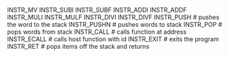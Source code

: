   INSTR_MV    <wloc> <rloc>
  INSTR_SUBI  <wloc> <rloc>
  INSTR_SUBF  <wloc> <rloc>
  INSTR_ADDI  <wloc> <rloc>
  INSTR_ADDF  <wloc> <rloc>
  INSTR_MULI  <wloc> <rloc>
  INSTR_MULF  <wloc> <rloc>
  INSTR_DIVI  <wloc> <rloc>
  INSTR_DIVF  <wloc> <rloc>
  INSTR_PUSH  <rloc>        # pushes the word <rloc> to the stack
  INSTR_PUSHN <rloc>        # pushes <rloc> words to stack
  INSTR_POP   <rloc>        # pops <rloc> words from stack
  INSTR_CALL  <uint>        # calls function at address <int>
  INSTR_ECALL <uint>        # calls host function with id <uint>
  INSTR_EXIT                # exits the program
  INSTR_RET   <uint>        # pops <uint> items off the stack and returns
